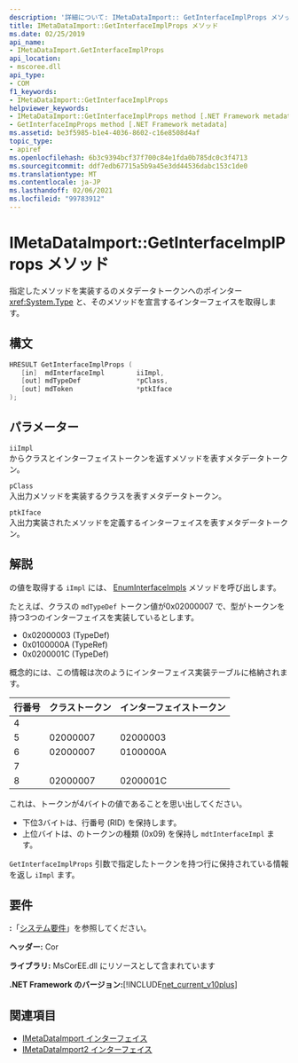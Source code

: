 ```yaml
---
description: '詳細について: IMetaDataImport:: GetInterfaceImplProps メソッド'
title: IMetaDataImport::GetInterfaceImplProps メソッド
ms.date: 02/25/2019
api_name:
- IMetaDataImport.GetInterfaceImplProps
api_location:
- mscoree.dll
api_type:
- COM
f1_keywords:
- IMetaDataImport::GetInterfaceImplProps
helpviewer_keywords:
- IMetaDataImport::GetInterfaceImplProps method [.NET Framework metadata]
- GetInterfaceImpProps method [.NET Framework metadata]
ms.assetid: be3f5985-b1e4-4036-8602-c16e8508d4af
topic_type:
- apiref
ms.openlocfilehash: 6b3c9394bcf37f700c84e1fda0b785dc0c3f4713
ms.sourcegitcommit: ddf7edb67715a5b9a45e3dd44536dabc153c1de0
ms.translationtype: MT
ms.contentlocale: ja-JP
ms.lasthandoff: 02/06/2021
ms.locfileid: "99783912"
---
```

# <a name="imetadataimportgetinterfaceimplprops-method"></a>IMetaDataImport::GetInterfaceImplProps メソッド

指定したメソッドを実装するのメタデータトークンへのポインター <xref:System.Type> と、そのメソッドを宣言するインターフェイスを取得します。
  
## <a name="syntax"></a>構文  
  
```cpp  
HRESULT GetInterfaceImplProps (  
   [in]  mdInterfaceImpl        iiImpl,  
   [out] mdTypeDef              *pClass,  
   [out] mdToken                *ptkIface  
);  
```  
  
## <a name="parameters"></a>パラメーター  

 `iiImpl`  
 からクラスとインターフェイストークンを返すメソッドを表すメタデータトークン。  
  
 `pClass`  
 入出力メソッドを実装するクラスを表すメタデータトークン。  
  
 `ptkIface`  
 入出力実装されたメソッドを定義するインターフェイスを表すメタデータトークン。  

## <a name="remarks"></a>解説

 の値を取得する `iImpl` には、 [EnumInterfaceImpls](imetadataimport-enuminterfaceimpls-method.md) メソッドを呼び出します。

 たとえば、クラスの `mdTypeDef` トークン値が0x02000007 で、型がトークンを持つ3つのインターフェイスを実装しているとします。

- 0x02000003 (TypeDef)
- 0x0100000A (TypeRef)
- 0x0200001C (TypeDef)

概念的には、この情報は次のようにインターフェイス実装テーブルに格納されます。

| 行番号 | クラストークン | インターフェイストークン |
|------------|-------------|-----------------|
| 4          |             |                 |
| 5          | 02000007    | 02000003        |
| 6          | 02000007    | 0100000A        |
| 7          |             |                 |
| 8          | 02000007    | 0200001C        |

これは、トークンが4バイトの値であることを思い出してください。

- 下位3バイトは、行番号 (RID) を保持します。
- 上位バイトは、のトークンの種類 (0x09) を保持し `mdtInterfaceImpl` ます。

`GetInterfaceImplProps` 引数で指定したトークンを持つ行に保持されている情報を返し `iImpl` ます。
  
## <a name="requirements"></a>要件  

 **:**「[システム要件](../../get-started/system-requirements.md)」を参照してください。  
  
 **ヘッダー:** Cor  
  
 **ライブラリ:** MsCorEE.dll にリソースとして含まれています  
  
 **.NET Framework のバージョン:**[!INCLUDE[net_current_v10plus](../../../../includes/net-current-v10plus-md.md)]  
  
## <a name="see-also"></a>関連項目

- [IMetaDataImport インターフェイス](imetadataimport-interface.md)
- [IMetaDataImport2 インターフェイス](imetadataimport2-interface.md)
